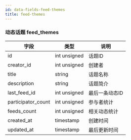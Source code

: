 ```yaml
---
id: data-fields-feed-themes
title: feed-themes
---
```


### 动态话题 feed_themes

| 字段 | 类型 | 说明 |
| ------ | ------ | ------ |
| id | int unsigned | 话题ID |
| creator_id | int unsigned | 创建者 |
| title | string | 话题名称 |
| description | string | 话题简介 |
| last_feed_id | int unsigned | 最后一条动态ID |
| participator_count | int unsigned | 参与者统计 |
| feeds_count | int unsigned | 相关动态统计 |
| created_at | timestamp | 创建时间 |
| updated_at | timestamp | 最后更新时间 |
